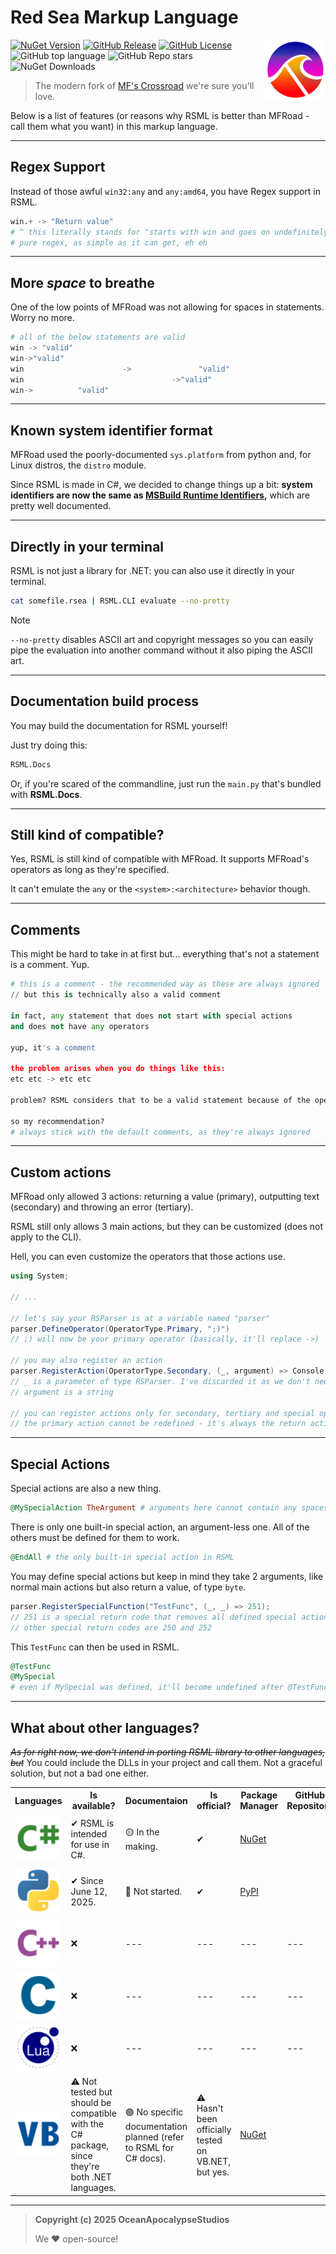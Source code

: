 ﻿# Red Sea Markup Language
<img src="Assets/FullSizeLogo.png" alt="RSML Logo" align="right" width="96" height="96">

[![NuGet Version](https://img.shields.io/nuget/v/RSML?style=for-the-badge&logo=nuget&link=https%3A%2F%2Fwww.nuget.org%2Fpackages%2FRSML)](https://www.nuget.org/packages/RSML)
[![GitHub Release](https://img.shields.io/github/v/release/OceanApocalypseStudios/RedSeaMarkupLanguage?sort=semver&style=for-the-badge&color=orange)](https://github.com/OceanApocalypseStudios/RedSeaMarkupLanguage/releases/latest)
[![GitHub License](https://img.shields.io/github/license/OceanApocalypseStudios/RedSeaMarkupLanguage?style=for-the-badge)](https://raw.githubusercontent.com/OceanApocalypseStudios/RedSeaMarkupLanguage/main/LICENSE)
![GitHub top language](https://img.shields.io/github/languages/top/OceanApocalypseStudios/RedSeaMarkupLanguage?style=for-the-badge&logo=dotnet&logoSize=auto&color=darkgreen)
![GitHub Repo stars](https://img.shields.io/github/stars/OceanApocalypseStudios/RedSeaMarkupLanguage?style=for-the-badge&logo=github&color=yellow)
![NuGet Downloads](https://img.shields.io/nuget/dt/RSML?style=for-the-badge&logo=nuget&color=red)

> The modern fork of [MF's Crossroad](https://github.com/MF366-Coding/MFRoad) we're sure you'll love.

Below is a list of features (or reasons why RSML is better than MFRoad - call them what you want) in this markup language.

<hr />

## Regex Support
Instead of those awful `win32:any` and `any:amd64`, you have Regex support in RSML.

```python
win.+ -> "Return value"
# ^ this literally stands for "starts with win and goes on undefinitely"
# pure regex, as simple as it can get, eh eh
```

<hr />

## More *space* to breathe
One of the low points of MFRoad was not allowing for spaces in statements. Worry no more.

```python
# all of the below statements are valid
win -> "valid"
win->"valid"
win                      ->               "valid"
win                                 ->"valid"
win->          "valid"
```

<hr />

## Known system identifier format
MFRoad used the poorly-documented `sys.platform` from python and, for Linux distros, the `distro` module.

Since RSML is made in C#, we decided to change things up a bit: **system identifiers are now the same as [MSBuild Runtime Identifiers](https://learn.microsoft.com/en-us/dotnet/core/rid-catalog),** which are pretty well documented.

<hr />

## Directly in your terminal
RSML is not just a library for .NET: you can also use it directly in your terminal.

```bash
cat somefile.rsea | RSML.CLI evaluate --no-pretty
```

> [!NOTE]
> `--no-pretty` disables ASCII art and copyright messages so you can easily pipe the evaluation into another command without it also piping the ASCII art.

<hr />

## Documentation build process
You may build the documentation for RSML yourself!

Just try doing this:
```bash
RSML.Docs
```

Or, if you're scared of the commandline, just run the `main.py` that's bundled with **RSML.Docs**.

<hr />

## Still kind of compatible?
Yes, RSML is still kind of compatible with MFRoad. It supports MFRoad's operators as long as they're specified.

It can't emulate the `any` or the `<system>:<architecture>` behavior though.

<hr />

## Comments
This might be hard to take in at first but... everything that's not a statement is a comment. Yup.

```python
# this is a comment - the recommended way as these are always ignored
// but this is technically also a valid comment

in fact, any statement that does not start with special actions
and does not have any operators

yup, it's a comment

the problem arises when you do things like this:
etc etc -> etc etc

problem? RSML considers that to be a valid statement because of the operator in it

so my recommendation?
# always stick with the default comments, as they're always ignored
```

<hr />

## Custom actions
MFRoad only allowed 3 actions: returning a value (primary), outputting text (secondary) and throwing an error (tertiary).

RSML still only allows 3 main actions, but they can be customized (does not apply to the CLI).

Hell, you can even customize the operators that those actions use.

```c#
using System;

// ...

// let's say your RSParser is at a variable named "parser"
parser.DefineOperator(OperatorType.Primary, ";)")
// ;) will now be your primary operator (basically, it'll replace ->)

// you may also register an action
parser.RegisterAction(OperatorType.Secondary, (_, argument) => Console.WriteLine(argument));
// _ is a parameter of type RSParser. I've discarded it as we don't need it
// argument is a string

// you can register actions only for secondary, tertiary and special operators
// the primary action cannot be redefined - it's always the return action
```

<hr />

## Special Actions
Special actions are also a new thing.

```ruby
@MySpecialAction TheArgument # arguments here cannot contain any spaces
```

There is only one built-in special action, an argument-less one. All of the others must be defined for them to work.

```ruby
@EndAll # the only built-in special action in RSML
```

You may define special actions but keep in mind they take 2 arguments, like normal main actions but also return a value, of type `byte`.

```c#
parser.RegisterSpecialFunction("TestFunc", (_, _) => 251);
// 251 is a special return code that removes all defined special actions (except for @EndAll)
// other special return codes are 250 and 252
```

This `TestFunc` can then be used in RSML.

```ruby
@TestFunc
@MySpecial
# even if MySpecial was defined, it'll become undefined after @TestFunc
```

<hr />

## What about other languages?
*~~As for right now, we don't intend in porting RSML library to other languages, but~~* You could include the DLLs in your project and call them.
Not a graceful solution, but not a bad one either.

<table>
	<!-- Header -->
	<tr>
		<th>
			Languages
		</th>
		<th>
			Is available?
		</th>
		<th>
			Documentaion
		</th>
		<th>
			Is official?
		</th>
		<th>
			Package Manager
		</th>
		<th>
			GitHub Repository
		</th>
		<th>
			Other Links
		</th>
	</tr>
	<!-- Body -->
	<tr>
		<td>
			<img src="https://raw.githubusercontent.com/vscode-icons/vscode-icons/refs/heads/master/icons/file_type_csharp.svg" alt="C#" width="80" />
			<!-- Official C# logo
			<img src="https://learn.microsoft.com/en-us/dotnet/media/logo_csharp.png" alt="C#" width=75 />
			-->
		</td>
		<td>
			✔ RSML is intended for use in C#.
		</td>
		<td>
			🟡 In the making.
		</td>
		<td>
			✔
		</td>
		<td>
			<a href="https://www.nuget.org/packages/RSML">NuGet</a>
		</td>
		<td>
			<a href="https://github.com/OceanApocalypseStudios/RedSeaMarkupLanguage"></a>
		</td>
		<td>
			---
		</td>
	</tr>
	<tr>
		<td>
			<img src="https://raw.githubusercontent.com/vscode-icons/vscode-icons/refs/heads/master/icons/file_type_python.svg" alt="Python 3" width="80" />
		</td>
		<td>
			✔ Since June 12, 2025.
		</td>
		<td>
			🔴 Not started.
		</td>
		<td>
			✔
		</td>
		<td>
			<a href="https://pypi.org/project/rsml-python/">PyPI</a>
		</td>
		<td>
			<a href="https://github.com/OceanApocalypseStudios/RSML.Python"></a>
		</td>
		<td>
			---
		</td>
	</tr>
	<tr>
		<td>
			<img src="https://raw.githubusercontent.com/vscode-icons/vscode-icons/refs/heads/master/icons/file_type_cpp.svg" alt="C++" width="80" />
		</td>
		<td>
			❌
		</td>
		<td>
			---
		</td>
		<td>
			---
		</td>
		<td>
			---
		</td>
		<td>
			---
		</td>
		<td>
			---
		</td>
	</tr>
	<tr>
		<td>
			<img src="https://raw.githubusercontent.com/vscode-icons/vscode-icons/refs/heads/master/icons/file_type_c.svg" alt="C" width="80" />
		</td>
		<td>
			❌
		</td>
		<td>
			---
		</td>
		<td>
			---
		</td>
		<td>
			---
		</td>
		<td>
			---
		</td>
		<td>
			---
		</td>
	</tr>
	<tr>
		<td>
			<img src="https://raw.githubusercontent.com/vscode-icons/vscode-icons/refs/heads/master/icons/file_type_lua.svg" alt="Lua" width="80" />
		</td>
		<td>
			❌
		</td>
		<td>
			---
		</td>
		<td>
			---
		</td>
		<td>
			---
		</td>
		<td>
			---
		</td>
		<td>
			---
		</td>
	</tr>
	<tr>
		<td>
			<img src="https://raw.githubusercontent.com/vscode-icons/vscode-icons/refs/heads/master/icons/file_type_vb.svg" alt="Visual Basic.NET" width="80" />
		</td>
		<td>
			⚠ Not tested but should be compatible with the C# package, since they're both .NET languages.
		</td>
		<td>
			🟣 No specific documentation planned (refer to RSML for C# docs).
		</td>
		<td>
			⚠ Hasn't been officially tested on VB.NET, but yes.
		</td>
		<td>
			<a href="https://www.nuget.org/packages/RSML">NuGet</a>
		</td>
		<td>
			<a href="https://github.com/OceanApocalypseStudios/RedSeaMarkupLanguage"></a>
		</td>
		<td>
			---
		</td>
	</tr>
</table>

<hr />

> **Copyright (c) 2025 OceanApocalypseStudios**
> 
> We :heart: open-source!
